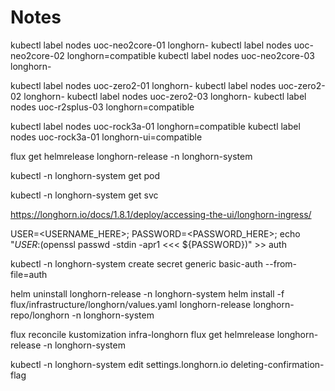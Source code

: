 # Notes

kubectl label nodes uoc-neo2core-01 longhorn-
kubectl label nodes uoc-neo2core-02 longhorn=compatible
kubectl label nodes uoc-neo2core-03 longhorn-

kubectl label nodes uoc-zero2-01 longhorn-
kubectl label nodes uoc-zero2-02 longhorn-
kubectl label nodes uoc-zero2-03 longhorn-
kubectl label nodes uoc-r2splus-03 longhorn=compatible

kubectl label nodes uoc-rock3a-01 longhorn=compatible
kubectl label nodes uoc-rock3a-01 longhorn-ui=compatible



flux get helmrelease longhorn-release -n longhorn-system

kubectl -n longhorn-system get pod

kubectl -n longhorn-system get svc

https://longhorn.io/docs/1.8.1/deploy/accessing-the-ui/longhorn-ingress/

USER=<USERNAME_HERE>; PASSWORD=<PASSWORD_HERE>; echo "${USER}:$(openssl passwd -stdin -apr1 <<< ${PASSWORD})" >> auth

kubectl -n longhorn-system create secret generic basic-auth --from-file=auth

helm uninstall longhorn-release -n longhorn-system
helm install -f flux/infrastructure/longhorn/values.yaml longhorn-release longhorn-repo/longhorn -n longhorn-system

flux reconcile kustomization infra-longhorn
flux get helmrelease longhorn-release -n longhorn-system

kubectl -n longhorn-system edit settings.longhorn.io deleting-confirmation-flag